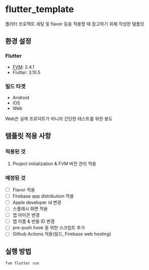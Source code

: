 # flutter_template

플러터 프로젝트 세팅 및 flavor 등을 적용할 때 참고하기 위해 작성한 탬플릿

## 환경 설정

### Flutter

- [FVM](https://fvm.app/): 2.4.1
- Flutter: 3.10.5

### 빌드 타겟

- Android
- iOS
- Web

Web은 실제 프로덕트가 아니라 간단한 테스트를 위한 용도

## 탬플릿 적용 사항

### 적용된 것

1. Project initialization & FVM 버전 관리 적용

### 예정된 것

- [ ] Flavor 적용
- [ ] Firebase app distribution 적용
- [ ] Apple developer id 변경
- [ ] 스플래시 화면 적용
- [ ] 앱 아이콘 변경
- [ ] 앱 이름 &  번들 ID 변경
- [ ] pre-push hook 을 위한 스크립트 추가
- [ ] Github Actions 적용(빌드, Firebase web hosting)

## 실행 방법

```bash
fvm flutter run
```
